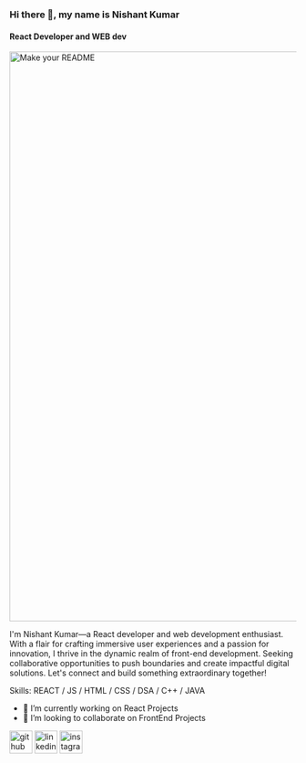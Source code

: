 ### Hi there 👋, my name is Nishant Kumar
#### React Developer and WEB dev

<img width="1000" alt="Make your README" src="https://github.com/nishant4713/nishant4713/assets/108873242/f06af1aa-c988-400c-8a60-188893bc6a8d">

 I'm Nishant Kumar—a React developer and web development enthusiast. With a flair for crafting immersive user experiences and a passion for innovation, I thrive in the dynamic realm of front-end development. Seeking collaborative opportunities to push boundaries and create impactful digital solutions. Let's connect and build something extraordinary together!

Skills:  REACT / JS / HTML / CSS / DSA / C++ / JAVA

- 🔭 I’m currently working on React Projects 
- 👯 I’m looking to collaborate on FrontEnd Projects 


[<img src='https://cdn.jsdelivr.net/npm/simple-icons@3.0.1/icons/github.svg' alt='github' height='40'>](https://github.com/nishant4713)  [<img src='https://cdn.jsdelivr.net/npm/simple-icons@3.0.1/icons/linkedin.svg' alt='linkedin' height='40'>](https://www.linkedin.com/in/nishantkumar4713/)  [<img src='https://cdn.jsdelivr.net/npm/simple-icons@3.0.1/icons/instagram.svg' alt='instagram' height='40'>](https://www.instagram.com/nishantdhiman__/)  

